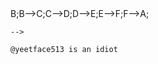 <!---

# EYYYYYYYY GUYS ITS ME SHRAVAN

I like CSGO (men too)

here is a quick flowchart

```mermaid
graph TD
A[Feeling sad];
B[Talking to men];
C[Getting rejected];
D[Procrastination];
E[Failure];
F[Repeat];
A-->B;B-->C;C-->D;D-->E;E-->F;F-->A;
```
-->

@yeetface513 is an idiot
